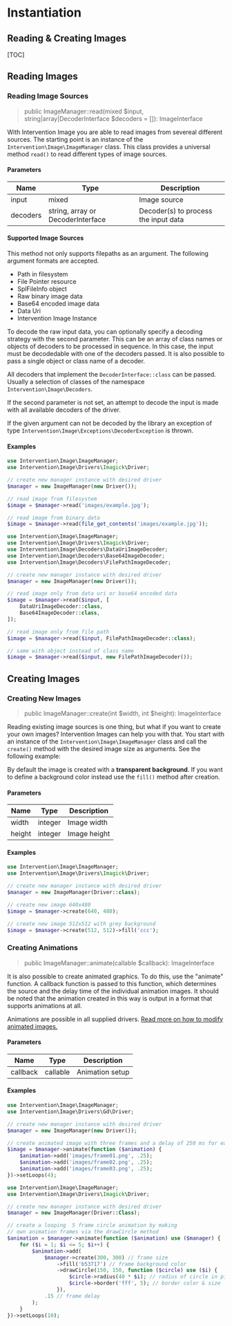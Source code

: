 # Instantiation
## Reading & Creating Images

[TOC]

## Reading Images

### Reading Image Sources

> public ImageManager::read(mixed $input, string|array|DecoderInterface $decoders = []): ImageInterface

With Intervention Image you are able to read images from severeal different
sources. The starting point is an instance of the
`Intervention\Image\ImageManager` class. This class provides a universal method
`read()` to read different types of image sources.

#### Parameters

| Name | Type | Description |
| - | - | - |
| input | mixed | Image source  |
| decoders | string, array or DecoderInterface | Decoder(s) to process the input data |

#### Supported Image Sources

This method not only supports filepaths as an argument. The following argument formats are accepted.

- Path in filesystem
- File Pointer resource
- SplFileInfo object
- Raw binary image data
- Base64 encoded image data
- Data Uri
- Intervention Image Instance

To decode the raw input data, you can optionally specify a decoding strategy
with the second parameter. This can be an array of class names or objects of
decoders to be processed in sequence. In this case, the input must be
decodedable with one of the decoders passed. It is also possible to pass a
single object or class name of a decoder.

All decoders that implement the `DecoderInterface::class` can be passed.
Usually a selection of classes of the namespace `Intervention\Image\Decoders`.

If the second parameter is not set, an attempt to decode the input is made with
all available decoders of the driver.

If the given argument can not be decoded by the library an exception of type
`Intervention\Image\Exceptions\DecoderException` is thrown.

#### Examples

```php
use Intervention\Image\ImageManager;
use Intervention\Image\Drivers\Imagick\Driver;

// create new manager instance with desired driver
$manager = new ImageManager(new Driver());

// read image from filesystem
$image = $manager->read('images/example.jpg');

// read image from binary data
$image = $manager->read(file_get_contents('images/example.jpg'));
```

```php
use Intervention\Image\ImageManager;
use Intervention\Image\Drivers\Imagick\Driver;
use Intervention\Image\Decoders\DataUriImageDecoder;
use Intervention\Image\Decoders\Base64ImageDecoder;
use Intervention\Image\Decoders\FilePathImageDecoder;

// create new manager instance with desired driver
$manager = new ImageManager(new Driver());

// read image only from data uri or base64 encoded data
$image = $manager->read($input, [
    DataUriImageDecoder::class,
    Base64ImageDecoder::class,
]);

// read image only from file path
$image = $manager->read($input, FilePathImageDecoder::class);

// same with object instead of class name
$image = $manager->read($input, new FilePathImageDecoder());
```

## Creating Images

### Creating New Images

> public ImageManager::create(int $width, int $height): ImageInterface

Reading existing image sources is one thing, but what if you want to create your own images? Intervention Images can help you with that. You start with an instance of the `Intervention\Image\ImageManager` class and call the `create()` method with the desired image size as arguments. See the following example:

By default the image is created with a **transparent background**. If you want to define a background color instead use the `fill()` method after creation.

#### Parameters

| Name | Type | Description |
| - | - | - |
| width | integer | Image width  |
| height | integer | Image height  |

#### Examples

```php
use Intervention\Image\ImageManager;
use Intervention\Image\Drivers\Imagick\Driver;

// create new manager instance with desired driver
$manager = new ImageManager(Driver::class);

// create new image 640x480
$image = $manager->create(640, 480);

// create new image 512x512 with grey background
$image = $manager->create(512, 512)->fill('ccc');
```

### Creating Animations

> public ImageManager::animate(callable $callback): ImageInterface

It is also possible to create animated graphics. To do this, use the "animate"
function. A callback function is passed to this function, which determines the
source and the delay time of the individual animation images. It should be
noted that the animation created in this way is output in a format that
supports animations at all.

Animations are possible in all supplied drivers. [Read more on how to modify animated images.](/v3/modifying/animations)

#### Parameters

| Name | Type | Description |
| - | - | - |
| callback | callable | Animation setup |

#### Examples

```php
use Intervention\Image\ImageManager;
use Intervention\Image\Drivers\Gd\Driver;

// create new manager instance with desired driver
$manager = new ImageManager(new Driver());

// create animated image with three frames and a delay of 250 ms for each frame
$image = $manager->animate(function ($animation) {
    $animation->add('images/frame01.png', .25);
    $animation->add('images/frame02.png', .25);
    $animation->add('images/frame03.png', .25);
})->setLoops(4);
```

```php
use Intervention\Image\ImageManager;
use Intervention\Image\Drivers\Imagick\Driver;

// create new manager instance with desired driver
$manager = new ImageManager(Driver::Class);

// create a looping  5 frame circle animation by making 
// own animation frames via the drawCircle method
$animation = $manager->animate(function ($animation) use ($manager) {
    for ($i = 1; $i <= 5; $i++) {
        $animation->add(
            $manager->create(300, 300) // frame size
                ->fill('b53717') // frame background color
                ->drawCircle(150, 150, function ($circle) use ($i) {
                    $circle->radius(40 * $i); // radius of circle in pixels
                    $circle->border('fff', 5); // border color & size
                }),
            .15 // frame delay
        );
    }
})->setLoops(10);
```
